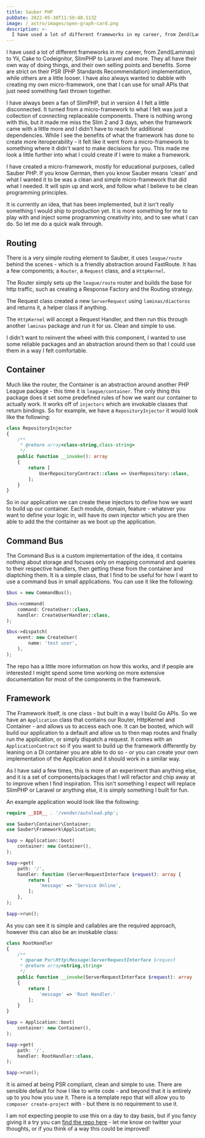 ```yaml
---
title: Sauber PHP
pubDate: 2022-05-30T11:59:40.513Z
image: /_astro/images/open-graph-card.png
description: >-
  I have used a lot of different frameworks in my career, from Zend(Laminas) to Yii, Cake to Codeignitor, SlimPHP to Laravel and more. They all have their own way of doing things, and their own selling points and benefits. Some are strict on their PSR (PHP Standards Recommendation) implementation, while others are a little looser. I have also always wanted to dabble with creating my own micro-framework, one that I can use for small APIs that just need something fast thrown together.
---
```

I have used a lot of different frameworks in my career, from Zend(Laminas) to Yii, Cake to Codeignitor, SlimPHP to Laravel and more. They all have their own way of doing things, and their own selling points and benefits. Some are strict on their PSR (PHP Standards Recommendation) implementation, while others are a little looser. I have also always wanted to dabble with creating my own micro-framework, one that I can use for small APIs that just need something fast thrown together.

I have always been a fan of SlimPHP, but in version 4 I felt a little disconnected. It turned from a micro-framework to what I felt was just a collection of connecting replaceable components. There is nothing wrong with this, but it made me miss the Slim 2 and 3 days, when the framework came with a little more and I didn't have to reach for additional dependencies. While I see the benefits of what the framework has done to create more iteroperability - it felt like it went from a micro-framework to something where it didn't want to make decisions for you. This made me look a little further into what I could create if I were to make a framework.

I have created a micro-framework, mostly for educational purposes, called Sauber PHP. If you know German, then you know Sauber means 'clean' and what I wanted it to be was a clean and simple micro-framework that did what I needed. It will spin up and work, and follow what I believe to be clean programming principles.

It is currently an idea, that has been implemented, but it isn't really something I would ship to production yet. It is more something for me to play with and inject some programming creativity into, and to see what I can do. So let me do a quick walk through.

## Routing

There is a very simple routing element to Sauber, it uses `league/route` behind the scenes - which is a friendly abstraction around FastRoute. It has a few components; a `Router`, a `Request` class, and a `HttpKernel`.

The Router simply sets up the `league/route` router and builds the base for http traffic, such as creating a Response Factory and the Routing strategy.

The Request class created a new `ServerRequest` using `laminas/diactoros` and returns it, a helper class if anything.

The `HttpKernel` will accept a Request Handler, and then run this through another `laminas` package and run it for us. Clean and simple to use.

I didn't want to reinvent the wheel with this component, I wanted to use some reliable packages and an abstraction around them so that I could use them in a way I felt comfortable. 

## Container

Much like the router, the Container is an abstraction around another PHP League package - this time it is `league/container`. The only thing this package does it set some predefined rules of how we want our container to actually work. It works off of `injectors` which are invokable classes that return bindings. So for example, we have a `RepositoryInjector` it would look like the following:

```php
class RepositoryInjector
{
    /**
     * @return array<class-string,class-string>
     */
    public function __invoke(): array
    {
        return [
            UserRepositoryContract::class => UserRepository::class,
        ];
    }
}
```

So in our application we can create these injectors to define how we want to build up our container. Each module, domain, feature - whatever you want to define your logic in, will have its own injector which you are then able to add the the container as we boot up the application.


## Command Bus

The Command Bus is a custom implementation of the idea, it contains nothing about storage and focuses only on mapping command and queries to their respective handlers, then getting these from the container and diaptching them. It is a simple class, that I find to be useful for how I want to use a command bus in small applications. You can use it like the following:

```php
$bus = new CommandBus();

$bus->command(
    command: CreateUser::class,
    handler: CreateUserHandler::class,
);

$bus->dispatch(
    event: new CreateUser(
        name: 'test user',
    ),
);
```

The repo has a little more information on how this works, and if people are interested I might spend some time working on more extensive documentation for most of the components in the framework.

## Framework

The Framework itself, is one class - but built in a way I build Go APIs. So we have an `Application` class that contains our Router, HttpKernel and Container - and allows us to access each one. It can be booted, which will build our application to a default and allow us to then map routes and finally run the application, or simply dispatch a request. It comes with an `ApplicationContract` so if you want to build up the framework differently by leaning on a DI container you are able to do so - or you can create your own implementation of the Application and it should work in a similar way.

As I have said a few times, this is more of an experiment than anything else, and it is a set of components/packages that I will refactor and chip away at to improve when I find inspiration. This isn't something I expect will replace SlimPHP or Laravel or anything else, it is simply something I built for fun.

An example application would look like the following:

```php
require __DIR__ . '/vendor/autoload.php';

use Sauber\Container\Container;
use Sauber\Framework\Application;

$app = Application::boot(
    container: new Container(),
);

$app->get(
    path: '/',
    handler: function (ServerRequestInterface $request): array {
        return [
            'message' => 'Service Online',
        ];
    },
);

$app->run();
```

As you can see it is simple and callables are the required approach, however this can also be an invokable class:

```php
class RootHandler
{
    /**
     * @param Psr\Http\Message\ServerRequestInterface $request
     * @return array<string,string>
     */
    public function __invoke(ServerRequestInterface $request): array
    {
        return [
            'message' => 'Root Handler.'
        ];
    }
}

$app = Application::boot(
    container: new Container(),
);

$app->get(
    path: '/',
    handler: RootHandler::class,
);

$app->run();
```

It is aimed at being PSR compliant, clean and simple to use. There are sensible default for how I like to write code - and beyond that it is entirely up to you how you use it. There is a template repo that will allow you to `composer create-project` with - but there is no requirement to use it.

I am not expecting people to use this on a day to day basis, but if you fancy giving it a try you can [find the repo here](https://github.com/sauber-php) - let me know on twitter your thoughts, or if you think of a way this could be improved!
